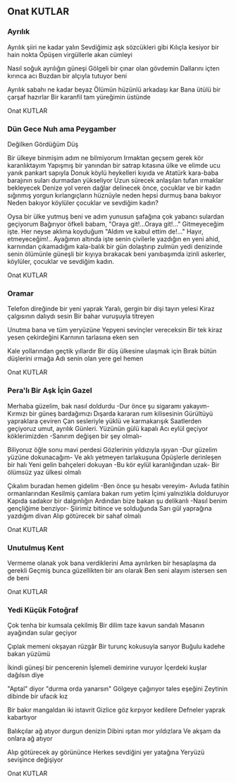 ## Onat KUTLAR

### Ayrılık

Ayrılık şiiri ne kadar yalın
Sevdiğimiz aşk sözcükleri gibi
Kılıçla kesiyor bir hain nokta
Öpüşen virgüllerle akan cümleyi

Nasıl soğuk ayrılığın güneşi
Gölgeli bir çınar olan gövdemin
Dallarını içten kırınca acı
Buzdan bir alçıyla tutuyor beni

Ayrılık sabahı ne kadar beyaz
Ölümün hüzünlü arkadaşı kar
Bana ütülü bir çarşaf hazırlar
Bir karanfil tam yüreğimin üstünde

Onat KUTLAR

### Dün Gece Nuh ama Peygamber
  Değilken Gördüğüm Düş

Bir ülkeye binmişim adım ne bilmiyorum
Irmaktan geçsem gerek kör karanlıktayım
Yapışmış bir yanından bir satrap kıtasına
ülke ve elimde ucu yanık pankart sapıyla
Donuk köylü heykelleri kıyıda ve Atatürk
kara-baba barajının suları durmadan yükseliyor
Uzun sürecek anlaşılan tufan ırmaklar bekleyecek
Denize yol veren dağlar delinecek önce, çocuklar
ve bir kadın sığınmış yorgun kırlangıçların
hüznüyle neden hepsi durmuş bana bakıyor
Neden bakıyor köylüler çocuklar ve sevdiğim kadın?

Oysa bir ülke yutmuş beni ve adım yunusun
şafağına çok yabancı sulardan geçiyorum
Bağırıyor öfkeli babam, "Oraya git!...Oraya git!..."
Gitmeyeceğim işte. Her neyse aklıma koyduğum
"Aldım ve kabul ettim de!..."  Hayır, etmeyeceğim!..
Ayağımın altında işte senin çivilerle yazdığın en yeni
ahid, karnından çıkamadığım kala-balık bir gün
dolaştırıp zulmün yedi denizinde senin ölümünle
güneşli bir kıyıya bırakacak beni yanıbaşımda
izinli askerler, köylüler, çocuklar ve sevdiğim kadın.

Onat KUTLAR

### Oramar

Telefon direğinde bir yeni yaprak
Yaralı, gergin bir dişi tayın yelesi
Kiraz çalgısının dalıydı sesin
Bir bahar vuruşuyla titreyen

Unutma bana ve tüm yeryüzüne
Yepyeni sevinçler vereceksin
Bir tek kiraz yesen çekirdeğini
Karnının tarlasına eken sen

Kale yollarından geçtik yıllardır
Bir düş ülkesine ulaşmak için
Bırak bütün düşlerini ırmağa
Adı senin olan yere gel hemen

Onat KUTLAR

### Pera'lı Bir Aşk İçin Gazel

Merhaba güzelim, bak nasıl doldurdu
-Dur önce şu sigaramı yakayım-
Kırmızı bir güneş bardağımızı
Dışarda kararan rum kilisesinin
Gürültüyü yapraklara çeviren
Çan sesleriyle yüklü ve karmakarışık
Saatlerden geçiyoruz umut, ayrılık
Günleri. Yüzünün gülü kapalı
Acı eylül geçiyor köklerimizden
-Sanırım değişen bir şey olmalı-

Biliyoruz öğle sonu mavi perdesi
Gözlerinin yıldızıyla ışıyan
-Dur güzelim yüzüne dokunacağım-
Ve aklı yetmeyen tarlakuşuna
Öpüşlerle derinleşen bir halı
Yeni gelin bahçeleri dokuyan
-Bu kör eylül karanlığından uzak-
Bir ölümsüz yaz ülkesi olmalı

Çıkalım buradan hemen gidelim
-Ben önce şu hesabı vereyim-
Avluda fatihin ormanlarından
Kesilmiş çamlara bakan rum yetim
İçimi yalnızlıkla dolduruyor
Kapıda sadakor bir dalgınlığın
Ardından bize bakan şu delikanlı
-Nasıl benim gençliğime benziyor-
Şiirimiz bitince ve solduğunda
Sarı gül yaprağına yazdığım divan
Alıp götürecek bir sahaf olmalı

Onat KUTLAR

### Unutulmuş Kent

Vermeme olanak yok bana verdiklerini 
Ama ayrılırken bir hesaplaşma da gerekli 
Geçmiş bunca güzellikten bir anı olarak
Ben seni alayım istersen sen de beni

Onat KUTLAR

### Yedi Küçük Fotoğraf

Çok tenha bir kumsala çekilmiş
Bir dilim taze kavun sandalı
Masanın ayağından sular geçiyor

Çıplak memeni okşayan rüzgâr
Bir turunç kokusuyla sarıyor
Buğulu kadehe bakan yüzümü

İkindi güneşi bir pencerenin
İşlemeli demirine vuruyor
İçerdeki kuşlar dağılsın diye

"Aptal" diyor "durma orda yanarsın"
Gölgeye çağırıyor tales eşeğini
Zeytinin dibinde bir ufacık kız

Bir bakır mangaldan iki istavrit
Gizlice göz kırpıyor kedilere
Defneler yaprak kabartıyor

Balıkçılar ağ atıyor durgun denizin
Dibini ışıtan mor yıldızlara
Ve akşam da onlara ağ atıyor

Alıp götürecek ay görününce
Herkes sevdiğini yer yatağına
Yeryüzü sevişince değişiyor

Onat KUTLAR